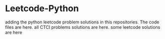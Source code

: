 # Leetcode-Python
adding the python leetcode problem solutions in this repositories. 
The code files are here.
all CTCI problems solutions are here.
some leetcode solutions are here



















































































































































































































































































































































































































































































































































































































































































































